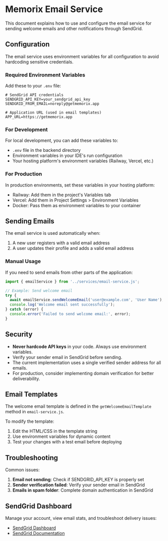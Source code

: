 # Memorix Email Service

This document explains how to use and configure the email service for sending welcome emails and other notifications through SendGrid.

## Configuration

The email service uses environment variables for all configuration to avoid hardcoding sensitive credentials.

### Required Environment Variables

Add these to your `.env` file:

```
# SendGrid API credentials
SENDGRID_API_KEY=your_sendgrid_api_key
SENDGRID_FROM_EMAIL=noreply@getmemorix.app

# Application URL (used in email templates)
APP_URL=https://getmemorix.app
```

### For Development

For local development, you can add these variables to:
- `.env` file in the backend directory
- Environment variables in your IDE's run configuration
- Your hosting platform's environment variables (Railway, Vercel, etc.)

### For Production

In production environments, set these variables in your hosting platform:
- Railway: Add them in the project's Variables tab
- Vercel: Add them in Project Settings > Environment Variables
- Docker: Pass them as environment variables to your container

## Sending Emails

The email service is used automatically when:
1. A new user registers with a valid email address
2. A user updates their profile and adds a valid email address

### Manual Usage

If you need to send emails from other parts of the application:

```javascript
import { emailService } from '../services/email-service.js';

// Example: Send welcome email
try {
  await emailService.sendWelcomeEmail('user@example.com', 'User Name');
  console.log('Welcome email sent successfully');
} catch (error) {
  console.error('Failed to send welcome email:', error);
}
```

## Security

- **Never hardcode API keys** in your code. Always use environment variables.
- Verify your sender email in SendGrid before sending.
- The current implementation uses a single verified sender address for all emails.
- For production, consider implementing domain verification for better deliverability.

## Email Templates

The welcome email template is defined in the `getWelcomeEmailTemplate` method in `email-service.js`.

To modify the template:
1. Edit the HTML/CSS in the template string
2. Use environment variables for dynamic content
3. Test your changes with a test email before deploying

## Troubleshooting

Common issues:

1. **Email not sending**: Check if SENDGRID_API_KEY is properly set
2. **Sender verification failed**: Verify your sender email in SendGrid
3. **Emails in spam folder**: Complete domain authentication in SendGrid

## SendGrid Dashboard

Manage your account, view email stats, and troubleshoot delivery issues:
- [SendGrid Dashboard](https://app.sendgrid.com/)
- [SendGrid Documentation](https://docs.sendgrid.com/) 